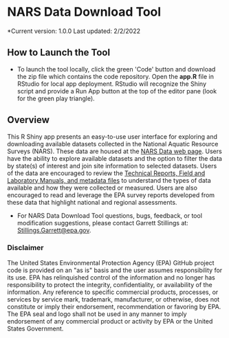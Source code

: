 # NARS Data Download Tool
*Current version: 1.0.0 Last updated: 2/2/2022
## How to Launch the Tool
* To launch the tool locally, click the green 'Code' button and download the zip file which contains the code repository. Open the <b>app.R</b> file in RStudio for local app deployment. RStudio will recognize the Shiny script and provide a Run App button at the top of the editor pane (look for the green play triangle).

## Overview
This R Shiny app presents an easy-to-use user interface for exploring and downloading available datasets collected in the National Aquatic Resource Surveys (NARS). These data are housed at the [NARS Data web page](https://www.epa.gov/national-aquatic-resource-surveys/data-national-aquatic-resource-surveys). Users have the ability to explore available datasets and the option to filter the data by state(s) of interest and join site information to selected datasets. Users of the data are encouraged to review the [Technical Reports, Field and Laboratory Manuals, and metadata files](https://www.epa.gov/national-aquatic-resource-surveys/outreach-materials-national-aquatic-resource-surveys) to understand the types of data available and how they were collected or measured. Users are also encouraged to read and leverage the EPA survey reports developed from these data that highlight national and regional assessments.
* For NARS Data Download Tool questions, bugs, feedback, or tool modification suggestions, please contact Garrett Stillings at: Stillings.Garrett@epa.gov.

### Disclaimer
The United States Environmental Protection Agency (EPA) GitHub project code is provided on an "as is" basis and the user assumes responsibility for its use. EPA has relinquished control of the information and no longer has responsibility to protect the integrity, confidentiality, or availability of the information. Any reference to specific commercial products, processes, or services by service mark, trademark, manufacturer, or otherwise, does not constitute or imply their endorsement, recommendation or favoring by EPA. The EPA seal and logo shall not be used in any manner to imply endorsement of any commercial product or activity by EPA or the United States Government.
